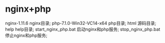 # nginx+php
nginx-1.11.6 				nginx目录;
php-7.1.0-Win32-VC14-x64 	php目录;
html						源码目录;
help						help目录;
start_nginx_php.bat			启动nginx和php服务;
stop_nginx_php.bat			停止nginx和php服务;